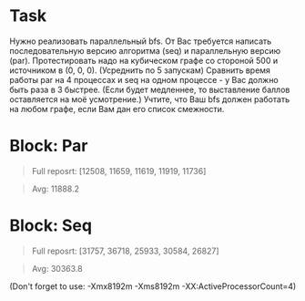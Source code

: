 # Task

Нужно реализовать параллельный bfs. От Вас требуется написать последовательную версию алгоритма  (seq) и параллельную
версию (par). Протестировать надо на кубическом графе со стороной 500 и источником в (0, 0, 0). (Усреднить по 5
запускам) Сравнить время работы par на 4 процессах и seq на одном процессе - у Вас должно быть раза в 3 быстрее.  (Если
будет медленнее, то выставление баллов оставляется на моё усмотрение.) Учтите, что Ваш bfs должен работать на любом
графе, если Вам дан его список смежности.


# Block: Par
> Full reposrt: [12508, 11659, 11619, 11919, 11736]

> Avg: 11888.2

# Block: Seq
> Full reposrt: [31757, 36718, 25933, 30584, 26827]

> Avg: 30363.8



(Don't forget to use: -Xmx8192m -Xms8192m -XX:ActiveProcessorCount=4)